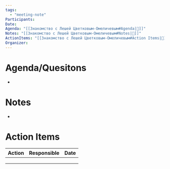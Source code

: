 ```yaml
---
tags:
  - "meeting-note"
Participants:
Date:
Agenda: "[[Знакомство с Лешей Цветковым-Омеличевым#Agenda|📝]]"
Notes: "[[Знакомство с Лешей Цветковым-Омеличевым#Notes|📝]]"
ActionItems: "[[Знакомство с Лешей Цветковым-Омеличевым#Action Items|📝]]"
Organizer:
---
```

# Agenda/Quesitons
- 
# Notes
- 
# Action Items
| Action | Responsible | Date | 
| ------ | ----------- | ---- |
|        |             |      |
|        |             |      |
|        |             |      |
